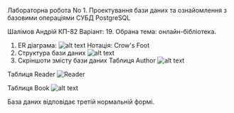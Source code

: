 
Лабораторна робота No 1.
Проектування бази даних та ознайомлення з базовими операціями СУБД PostgreSQL

Шалімов Андрій КП-82
Варіант: 19.
Обрана тема: онлайн-бібліотека.

1. ER діаграма:
![alt text](https://i.imgur.com/IDgsZX8.png)
Нотація: Crow's Foot
2. Структура бази даних
![alt text](https://i.imgur.com/pKUPBvY.png)
3. Скріншоти змісту бази даних
Таблиця Author
![alt text](https://i.imgur.com/ScEkFi1.png "Author")

Таблиця Reader
![Reader](https://i.imgur.com/FC9UPae.png "Reader")

Таблиця Book
![alt text](https://i.imgur.com/DxpkfJN.png "Book")

База даних відповідає третій нормальній формі.

